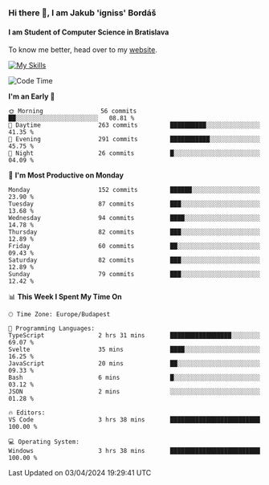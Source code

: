 ### Hi there 👋, I am Jakub 'igniss' Bordáš

#### I am Student of Computer Science in Bratislava
To know me better, head over to my [website](https://bordas.sk).

[![My Skills](https://skillicons.dev/icons?i=js,html,css,figma,svelte,java,kotlin,python,postgresql,typescript,nest,nodejs)](https://bordas.sk)


<!--START_SECTION:waka-->
![Code Time](http://img.shields.io/badge/Code%20Time-1%2C458%20hrs%202%20mins-blue)

**I'm an Early 🐤** 

```text
🌞 Morning                56 commits          ██░░░░░░░░░░░░░░░░░░░░░░░   08.81 % 
🌆 Daytime                263 commits         ██████████░░░░░░░░░░░░░░░   41.35 % 
🌃 Evening                291 commits         ███████████░░░░░░░░░░░░░░   45.75 % 
🌙 Night                  26 commits          █░░░░░░░░░░░░░░░░░░░░░░░░   04.09 % 
```
📅 **I'm Most Productive on Monday** 

```text
Monday                   152 commits         ██████░░░░░░░░░░░░░░░░░░░   23.90 % 
Tuesday                  87 commits          ███░░░░░░░░░░░░░░░░░░░░░░   13.68 % 
Wednesday                94 commits          ████░░░░░░░░░░░░░░░░░░░░░   14.78 % 
Thursday                 82 commits          ███░░░░░░░░░░░░░░░░░░░░░░   12.89 % 
Friday                   60 commits          ██░░░░░░░░░░░░░░░░░░░░░░░   09.43 % 
Saturday                 82 commits          ███░░░░░░░░░░░░░░░░░░░░░░   12.89 % 
Sunday                   79 commits          ███░░░░░░░░░░░░░░░░░░░░░░   12.42 % 
```


📊 **This Week I Spent My Time On** 

```text
🕑︎ Time Zone: Europe/Budapest

💬 Programming Languages: 
TypeScript               2 hrs 31 mins       █████████████████░░░░░░░░   69.07 % 
Svelte                   35 mins             ████░░░░░░░░░░░░░░░░░░░░░   16.25 % 
JavaScript               20 mins             ██░░░░░░░░░░░░░░░░░░░░░░░   09.33 % 
Bash                     6 mins              █░░░░░░░░░░░░░░░░░░░░░░░░   03.12 % 
JSON                     2 mins              ░░░░░░░░░░░░░░░░░░░░░░░░░   01.28 % 

🔥 Editors: 
VS Code                  3 hrs 38 mins       █████████████████████████   100.00 % 

💻 Operating System: 
Windows                  3 hrs 38 mins       █████████████████████████   100.00 % 
```


 Last Updated on 03/04/2024 19:29:41 UTC
<!--END_SECTION:waka-->

